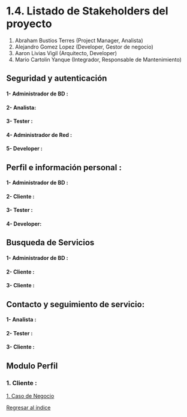 # 1.4. Listado de Stakeholders del proyecto



1. Abraham Bustios Terres (Project Manager, Analista)
2. Alejandro Gomez Lopez (Developer, Gestor de negocio)
3. Aaron Livias Vigil (Arquitecto, Developer)
4. Mario Cartolin Yanque (Integrador, Responsable de Mantenimiento)

## Seguridad y autenticación

#### 1- Administrador de BD :
#### 2- Analista:
#### 3- Tester :
#### 4- Administrador de Red :
#### 5- Developer :

## Perfil e información personal :

#### 1- Administrador de BD :
#### 2- Cliente :
#### 3- Tester :
#### 4- Developer:

## Busqueda de Servicios

#### 1- Administrador de BD  :
#### 2- Cliente :
#### 3- Cliente :

## Contacto y seguimiento de servicio:

#### 1- Analista :
#### 2- Tester :
#### 3- Cliente :



## Modulo Perfil

### 1. Cliente :








[1. Caso de Negocio](../1.md)

[Regresar al índice](../../README.md)
